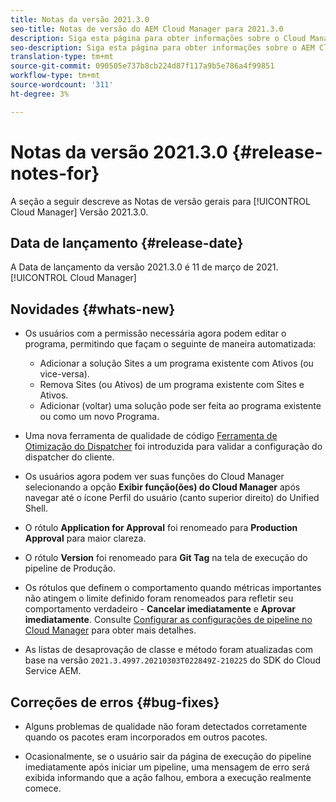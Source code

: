 ```yaml
---
title: Notas da versão 2021.3.0
seo-title: Notas de versão do AEM Cloud Manager para 2021.3.0
description: Siga esta página para obter informações sobre o Cloud Manager Versão 2021.3.0
seo-description: Siga esta página para obter informações sobre o AEM Cloud Manager Versão 2021.3.0
translation-type: tm+mt
source-git-commit: 090505e737b8cb224d87f117a9b5e786a4f99851
workflow-type: tm+mt
source-wordcount: '311'
ht-degree: 3%

---
```


# Notas da versão 2021.3.0 {#release-notes-for}

A seção a seguir descreve as Notas de versão gerais para [!UICONTROL Cloud Manager] Versão 2021.3.0.

## Data de lançamento {#release-date}

A Data de lançamento da versão 2021.3.0 é 11 de março de 2021.[!UICONTROL Cloud Manager]

## Novidades {#whats-new}

* Os usuários com a permissão necessária agora podem editar o programa, permitindo que façam o seguinte de maneira automatizada:

   * Adicionar a solução Sites a um programa existente com Ativos (ou vice-versa).
   * Remova Sites (ou Ativos) de um programa existente com Sites e Ativos.
   * Adicionar (voltar) uma solução pode ser feita ao programa existente ou como um novo Programa.

* Uma nova ferramenta de qualidade de código [Ferramenta de Otimização do Dispatcher](https://experienceleague.adobe.com/docs/experience-manager-cloud-manager/using/how-to-use/custom-code-quality-rules.html?lang=en#dispatcher-optimization-tool-rules) foi introduzida para validar a configuração do dispatcher do cliente.

* Os usuários agora podem ver suas funções do Cloud Manager selecionando a opção **Exibir função(ões) do Cloud Manager** após navegar até o ícone Perfil do usuário (canto superior direito) do Unified Shell.

* O rótulo **Application for Approval** foi renomeado para **Production Approval** para maior clareza.

* O rótulo **Version** foi renomeado para **Git Tag** na tela de execução do pipeline de Produção.

* Os rótulos que definem o comportamento quando métricas importantes não atingem o limite definido foram renomeados para refletir seu comportamento verdadeiro - **Cancelar imediatamente** e **Aprovar imediatamente**. Consulte [Configurar as configurações de pipeline no Cloud Manager](https://experienceleague.adobe.com/docs/experience-manager-cloud-manager/using/how-to-use/configuring-pipeline.html?lang=en#configuring-the-pipeline-settings-from-cloud-manager) para obter mais detalhes.

* As listas de desaprovação de classe e método foram atualizadas com base na versão `2021.3.4997.20210303T022849Z-210225` do SDK do Cloud Service AEM.

## Correções de erros {#bug-fixes}

* Alguns problemas de qualidade não foram detectados corretamente quando os pacotes eram incorporados em outros pacotes.

* Ocasionalmente, se o usuário sair da página de execução do pipeline imediatamente após iniciar um pipeline, uma mensagem de erro será exibida informando que a ação falhou, embora a execução realmente comece.